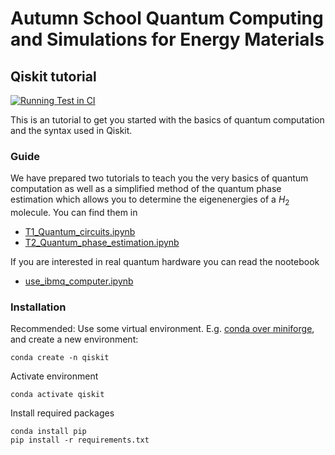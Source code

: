 # Autumn School Quantum Computing and Simulations for Energy Materials
## Qiskit tutorial

[![Running Test in CI](https://github.com/FZJ-PGI-12/qc-programming-tutorial/actions/workflows/python-package-conda.yml/badge.svg)](https://github.com/FZJ-PGI-12/qc-programming-tutorial/actions/workflows/python-package-conda.yml)


This is an tutorial to get you started with the basics of quantum computation and the syntax used in Qiskit.

### Guide

We have prepared two tutorials to teach you the very basics of quantum computation as well as a simplified method of the quantum phase estimation which allows you to determine the eigenenergies of a $H_2$ molecule. You can find them in

- [T1_Quantum_circuits.ipynb](https://jugit.fz-juelich.de/teaching/ws_qfe/-/blob/main/T1_Quantum_circuits.ipynb)
- [T2_Quantum_phase_estimation.ipynb](https://jugit.fz-juelich.de/teaching/ws_qfe/-/blob/main/T2_Quantum_phase_estimation.ipynb)

If you are interested in real quantum hardware you can read the nootebook

- [use_ibmq_computer.ipynb](https://jugit.fz-juelich.de/teaching/ws_qfe/-/blob/main/use_ibmq_computer.ipynb)

### Installation

Recommended: Use some virtual environment. E.g. [conda over miniforge](https://github.com/conda-forge/miniforge), and create a new environment:

    conda create -n qiskit

Activate environment

    conda activate qiskit

Install required packages

    conda install pip
    pip install -r requirements.txt
